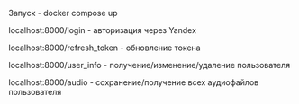 Запуск - docker compose up

localhost:8000/login - авторизация через Yandex

localhost:8000/refresh_token - обновление токена

localhost:8000/user_info - получение/изменение/удаление пользователя

localhost:8000/audio - сохранение/получение всех аудиофайлов пользователя